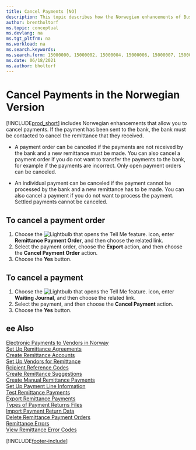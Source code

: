 ```yaml
---
title: Cancel Payments [NO]
description: This topic describes how the Norwegian enhancements of Business Central allow you to cancel payments and remittances received.
author: brentholtorf
ms.topic: conceptual
ms.devlang: na
ms.tgt_pltfrm: na
ms.workload: na
ms.search.keywords:
ms.search.form: 15000000, 15000002, 15000004, 15000006, 15000007, 15000010
ms.date: 06/18/2021
ms.author: bholtorf
---
```

# Cancel Payments in the Norwegian Version

[!INCLUDE[prod_short](../../includes/prod_short.md)] includes Norwegian enhancements that allow you to cancel payments. If the payment has been sent to the bank, the bank must be contacted to cancel the remittance that they received.  

- A payment order can be canceled if the payments are not received by the bank and a new remittance must be made. You can also cancel a payment order if you do not want to transfer the payments to the bank, for example if the payments are incorrect. Only open payment orders can be canceled.  

- An individual payment can be canceled if the payment cannot be processed by the bank and a new remittance has to be made. You can also cancel a payment if you do not want to process the payment. Settled payments cannot be canceled.  

## To cancel a payment order  

1. Choose the ![Lightbulb that opens the Tell Me feature.](../../media/ui-search/search_small.png "Tell me what you want to do") icon, enter **Remittance Payment Order**, and then choose the related link.  
2. Select the payment order, choose the **Export** action, and then choose the **Cancel Payment Order** action.  
3. Choose the **Yes** button.  

## To cancel a payment  

1. Choose the ![Lightbulb that opens the Tell Me feature.](../../media/ui-search/search_small.png "Tell me what you want to do") icon, enter **Waiting Journal**, and then choose the related link.  
2. Select the payment, and then choose the **Cancel Payment** action.  
3. Choose the **Yes** button.  

## ee Also

 [Electronic Payments to Vendors in Norway](electronic-payments-to-vendors-in-norway.md)   
 [Set Up Remittance Agreements](how-to-set-up-remittance-agreements.md)   
 [Create Remittance Accounts](how-to-create-remittance-accounts.md)   
 [Set Up Vendors for Remittance](how-to-set-up-vendors-for-remittance.md)   
 [Rcipient Reference Codes](recipient-reference-codes.md)   
 [Create Remittance Suggestions](how-to-create-remittance-suggestions.md)   
 [Create Manual Remittance Payments](how-to-create-manual-remittance-payments.md)   
 [Set Up Payment Line Information](how-to-set-up-payment-line-information.md)   
 [Test Remittance Payments](how-to-test-remittance-payments.md)   
 [Export Remittance Payments](how-to-export-remittance-payments.md)   
 [Types of Payment Returns Files](types-of-payment-returns-files.md)   
 [Import Payment Return Data](how-to-import-payment-return-data.md)   
 [Delete Remittance Payment Orders](how-to-delete-remittance-payment-orders.md)   
 [Remittance Errors](remittance-errors.md)   
 [View Remittance Error Codes](how-to-view-remittance-error-codes.md)


[!INCLUDE[footer-include](../../includes/footer-banner.md)]